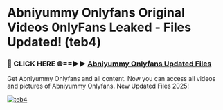 # Abniyummy Onlyfans Original Videos 0nlyFans Leaked - Files Updated! (teb4)

<h3>🔴 CLICK HERE 🌐==►► <a href="https://tinyurl.com/ehrbuxhb" rel="nofollow">Abniyummy Onlyfans Updated Files</a></h3>

Get Abniyummy Onlyfans and all content. Now you can access all videos and pictures of Abniyummy Onlyfans. New Updated Files 2025!

[![teb4](https://i.imgur.com/lVYEuWS.gif)](https://tinyurl.com/ehrbuxhb)
